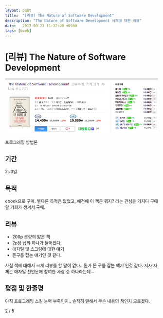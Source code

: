 ```yaml
---
layout: post
title:  "[리뷰] The Nature of Software Development"
description: "The Nature of Software Development 서적에 대한 리뷰"
date:   2017-09-23 11:22:00 +0900
tags: [book]
---
```

# [리뷰] The Nature of Software Development

![book image](/images/book/4.png)

프로그래밍 방법론

## 기간

2~3일

## 목적

ebook으로 구매.  별다른 목적은 없었고, 예전에 이 책은 뭐지? 라는 관심을 가지다 구매할 기회가 생겨서 구매. 

## 리뷰

- 200p 분량의 얇은 책
- 2p당 삽화 하나가 들어있다.
- 애자일 및 스크럼에 대한 얘기
- 뜬구름 잡는 얘기인 것 같다.

사실 책에 대해서 크게 리뷰를 할 말이 없다.. 뭔가 뜬 구름 잡는 얘기 인것 같다.
저자 자체는 애자일 선언문에 참여한 사람 중 하나라는데... 

## 평점 및 한줄평

아직 프로그래밍 스킬 능력 부족인지.. 솔직히 말해서 무슨 내용의 책인지 모르겠다.

2 / 5

